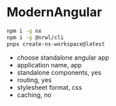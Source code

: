 # ModernAngular

```bash
npm i -g nx
npm i -g @nrwl/cli
pnpx create-nx-workspace@latest
```

- choose standalone angular app
- application name, app
- standalone components, yes
- routing, yes
- stylesheet format, css
- caching, no
